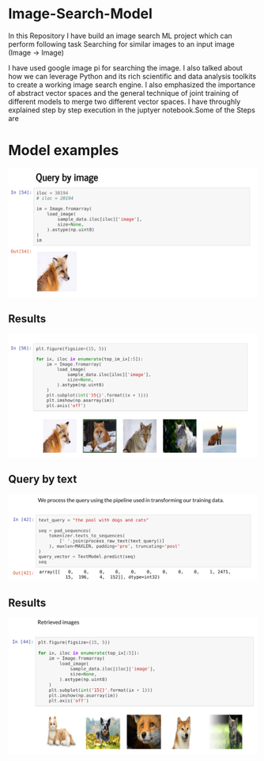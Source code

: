 # Image-Search-Model
In this Repository I have build an image search ML project which can perform following task Searching for similar images to an input image (Image → Image) 

I have used google image pi for searching the image. 
I also talked about how we can leverage Python and its rich scientific and data analysis toolkits to create a working image search engine. I also emphasized the importance of abstract vector spaces and the general technique of joint training of different models to merge two different vector spaces.
I have throughly explained step by step execution in the juptyer notebook.Some of the Steps are

# Model examples

![image-query](/image-search-image-query.png)

## Results
![image-results](/image-search-image-results.png)

## Query by text
![text-query](/image-search-text-query.png)

## Results
![text-results](/image-search-text-results.png)
